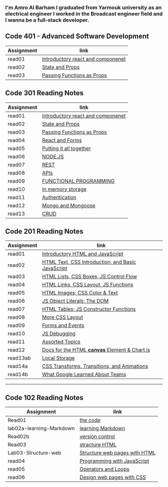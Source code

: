### I'm Amro Al Barham I graduated from Yarmouk university as an electrical engineer I worked in the Broadcast engineer field and I wanna be a full-stack developer.



## Code 401 - Advanced Software Development

|  Assignment           |       link                                                                      |
|-----------------------|---------------------------------------------------------------------------------|
|   read01              | [Introductory react and componenet](read301/read01.md)                          |   
|   read02              | [State and Props](read301/read02.md)                                            |
|   read03              | [Passing Functions as Props](read301/read03.md)                                 |





## Code 301 Reading Notes


|  Assignment           |       link                                                                      |
|-----------------------|---------------------------------------------------------------------------------|
|   read01              | [Introductory react and componenet](read301/read01.md)                          |   
|   read02              | [State and Props](read301/read02.md)                                            |
|   read03              | [Passing Functions as Props](read301/read03.md)                                 |
|   read04              | [ React and Forms](read301/read04.md)                                           |
|   read05              | [Putting it all together](read301/read05.md)                                    |
|   read06              | [NODE.JS](read301/read06.md)                                                    |
|   read07              | [REST](read301/read07.md)                                                       |
|   read08              | [APIs](read301/read08.md)                                                       |
|   read09              | [FUNCTIONAL PROGRAMMING](read301/read09.md)                                     |
|   read10              | [In memory storage](read301/read10.md)                                          |
|   read11              | [Authentication](read301/read11.md)                                             |
|   read12              | [Mongo and Mongoose](read301/read12.md)                                         |
|   read13              | [CRUD](read301/read13.md)                                                       |




## Code 201 Reading Notes


|    Assignment          |                  link                                                          |
|------------------------|--------------------------------------------------------------------------------|
|    read01              |   [Introductory HTML and JavaScript](read201/read01.md)                        |
|    read02              |   [HTML Text, CSS Introduction, and Basic JavaScript](read201/read02.md)       |
|    read03              |   [HTML Lists, CSS Boxes, JS Control Flow](read201/read03.md)                  |
|    read04              |   [HTML Links, CSS Layout, JS Functions](read201/read04.md)                    |
|    read05              |   [HTML Images; CSS Color & Text](read201/read05.md)                           |
|    read06              |   [JS Object Literals; The DOM](read201/read06.md)                             |
|    read07              |   [HTML Tables; JS Constructor Functions](read201/read07.md)                   |
|    read08              |   [More CSS Layout](read201/read08.md)                                         |
|    read09              |   [Forms and Events](read201/read09.md)                                        |
|    read10              |   [JS Debugging](read201/read10.md)                                            |
|    read11              |   [Assorted Topics](read201/read11.md)                                         |
|    read12              |   [Docs for the HTML **canvas** Element & Chart.js](read201/read12.md)         |
|    read13ab            |   [Local Storage](read201/read13ab.md)                                           |
|    read14a             |   [CSS Transforms, Transitions, and Animations](read201/read14a.md)            |
|    read14b             |   [What Google Learned About Teams](read201/read14b.md)                        |


---------------------------------------------------------------------------------------------------------------

## Code 102 Reading Notes


|   Assignment                 |         link                                                              |
|------------------------------|---------------------------------------------------------------------------|
|    Read01                    |   [the code](read01.md)                                                   |
|    lab02a-learning-Markdown  |   [learning Markdown](lab02a-learning-Markdown.md)                        |
|    Read02b                   |   [version control](read03.md)                                            |
|    Read03                    |   [stracture HTML](read03)                                                |
|    Lab03-Structure-web       |   [Structure web pages with HTML](Lab03-Structure-web.md)                 |
|    read04                    |   [Programming with JavaScript](read04)                                   |
|    read05                    |   [Operators and Loops](read05)                                           |
|    read06                    |   [Design web pages with CSS](read06)                                     | 



